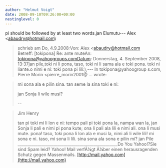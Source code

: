 ```yaml
---
author: "Helmut Voigt"
date: 2008-09-10T09:26:00+00:00
nestinglevel: 0
---
```

pi should be followed by at least two words.jan Elumutu---
 Alex <[abaudry@hotmail.com](mailto://abaudry@hotmail.com)\
> schrieb am Do, 4.9.2008:Von: Alex <[abaudry@hotmail.com](mailto://abaudry@hotmail.com)\
>Betreff: \[tokipona\] Re: ante muteAn: [tokipona@yahoogroups.comDatum](mailto://tokipona@yahoogroups.comDatum): Donnerstag, 4. September 2008, 13:37jan pile,toki ni li pona, taso, toki ni li sama ala e toki pona. toki ni liante.o nimi e ni: toki pona pi lili:),---
 In tokipona@yahoogroup s.com, Pierre Morin <pierre\_morin2001@ ...
>wrote:

>> 
> 
>mi sona ala e pilin sina. tan seme la sina toki e ni:
> 
>jan Sonja li wile musi?
> 
> 
>--
 
> 
>Jim Henry
> 
> tan pi toki mi li lon e ni: tempo pali pi toki pona la,
> nampa wan la, jan Sonja li pali e nimi pi pona kute;
> ona li pali ala lili e nimi ali.
> ona li musi mute. pona!
> taso, toki pona li lon ala e musi la, nimi ali li wile lili!
> mi sona e ni.
> taso, mi sona li lili.
> sina sona ala sona e pilin mi?
> jan Pile
>\_\_\_\_\_\_\_\_\_\_\_\_\_\_\_\_\_\_\_\_\_\_\_\_\_\_\_\_\_\_\_\_\_\_\_\_\_\_\_\_\_\_\_\_\_\_\_\_\_\_Do You Yahoo!?Sie sind Spam leid? Yahoo! Mail verfÃ¼gt Ã¼ber einen herausragenden Schutz gegen Massenmails. [http://mail.yahoo.com](http://mail.yahoo.com)